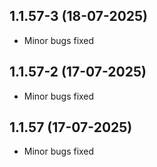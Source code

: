 ## 1.1.57-3 (18-07-2025)
- Minor bugs fixed
## 1.1.57-2 (17-07-2025)
- Minor bugs fixed
## 1.1.57 (17-07-2025)
- Minor bugs fixed

